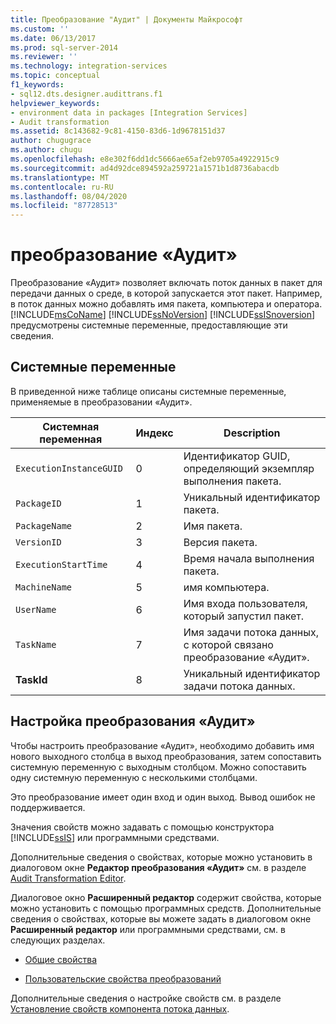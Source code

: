 ```yaml
---
title: Преобразование "Аудит" | Документы Майкрософт
ms.custom: ''
ms.date: 06/13/2017
ms.prod: sql-server-2014
ms.reviewer: ''
ms.technology: integration-services
ms.topic: conceptual
f1_keywords:
- sql12.dts.designer.audittrans.f1
helpviewer_keywords:
- environment data in packages [Integration Services]
- Audit transformation
ms.assetid: 8c143682-9c81-4150-83d6-1d9678151d37
author: chugugrace
ms.author: chugu
ms.openlocfilehash: e8e302f6dd1dc5666ae65af2eb9705a4922915c9
ms.sourcegitcommit: ad4d92dce894592a259721a1571b1d8736abacdb
ms.translationtype: MT
ms.contentlocale: ru-RU
ms.lasthandoff: 08/04/2020
ms.locfileid: "87728513"
---
```

# <a name="audit-transformation"></a>преобразование «Аудит»
  Преобразование «Аудит» позволяет включать поток данных в пакет для передачи данных о среде, в которой запускается этот пакет. Например, в поток данных можно добавлять имя пакета, компьютера и оператора. [!INCLUDE[msCoName](../../../includes/msconame-md.md)] [!INCLUDE[ssNoVersion](../../../includes/ssnoversion-md.md)] [!INCLUDE[ssISnoversion](../../../includes/ssisnoversion-md.md)] предусмотрены системные переменные, предоставляющие эти сведения.  
  
## <a name="system-variables"></a>Системные переменные  
 В приведенной ниже таблице описаны системные переменные, применяемые в преобразовании «Аудит».  
  
|Системная переменная|Индекс|Description|  
|---------------------|-----------|-----------------|  
|`ExecutionInstanceGUID`|0|Идентификатор GUID, определяющий экземпляр выполнения пакета.|  
|`PackageID`|1|Уникальный идентификатор пакета.|  
|`PackageName`|2|Имя пакета.|  
|`VersionID`|3|Версия пакета.|  
|`ExecutionStartTime`|4|Время начала выполнения пакета.|  
|`MachineName`|5|имя компьютера.|  
|`UserName`|6|Имя входа пользователя, который запустил пакет.|  
|`TaskName`|7|Имя задачи потока данных, с которой связано преобразование «Аудит».|  
|**TaskId**|8|Уникальный идентификатор задачи потока данных.|  
  
## <a name="configuration-of-the-audit-transformation"></a>Настройка преобразования «Аудит»  
 Чтобы настроить преобразование «Аудит», необходимо добавить имя нового выходного столбца в выход преобразования, затем сопоставить системную переменную с выходным столбцом. Можно сопоставить одну системную переменную с несколькими столбцами.  
  
 Это преобразование имеет один вход и один выход. Вывод ошибок не поддерживается.  
  
 Значения свойств можно задавать с помощью конструктора [!INCLUDE[ssIS](../../../includes/ssis-md.md)] или программными средствами.  
  
 Дополнительные сведения о свойствах, которые можно установить в диалоговом окне **Редактор преобразования «Аудит»** см. в разделе [Audit Transformation Editor](../../audit-transformation-editor.md).  
  
 Диалоговое окно **Расширенный редактор** содержит свойства, которые можно установить с помощью программных средств. Дополнительные сведения о свойствах, которые вы можете задать в диалоговом окне **Расширенный редактор** или программными средствами, см. в следующих разделах.  
  
-   [Общие свойства](../../common-properties.md)  
  
-   [Пользовательские свойства преобразований](transformation-custom-properties.md)  
  
 Дополнительные сведения о настройке свойств см. в разделе [Установление свойств компонента потока данных](../set-the-properties-of-a-data-flow-component.md).  
  
  
